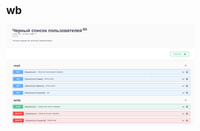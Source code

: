 # wb
![Иллюстрация к проекту](https://github.com/miron239/wb/blob/8dd28ec2b939cd93f753d19b3836ade2d44f0edf/1.png)

